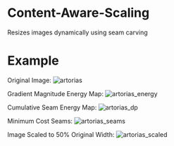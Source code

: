 # Content-Aware-Scaling
Resizes images dynamically using seam carving

# Example
Original Image:
![artorias](https://user-images.githubusercontent.com/15223179/41494322-8a112348-70c6-11e8-9465-0fe5995d5452.jpg)

Gradient Magnitude Energy Map:
![artorias_energy](https://user-images.githubusercontent.com/15223179/41494323-8cf6e430-70c6-11e8-9c5d-8930b9de640c.jpg)

Cumulative Seam Energy Map:
![artorias_dp](https://user-images.githubusercontent.com/15223179/41494324-8f6840a6-70c6-11e8-8cd1-bbc62ebcc2d7.jpg)

Minimum Cost Seams:
![artorias_seams](https://user-images.githubusercontent.com/15223179/41494325-91dc5520-70c6-11e8-8ebc-a6385b5f55d4.jpg)

Image Scaled to 50% Original Width:
![artorias_scaled](https://user-images.githubusercontent.com/15223179/41494327-94935b42-70c6-11e8-9088-2aaa7ffbc5a5.jpg)

